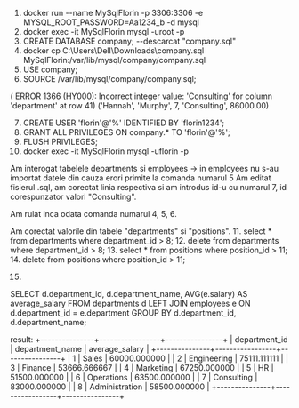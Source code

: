 1. docker run --name MySqlFlorin -p 3306:3306 -e MYSQL_ROOT_PASSWORD=Aa1234_b -d mysql
2. docker exec -it MySqlFlorin mysql -uroot -p
3. CREATE DATABASE company;
--descarcat "company.sql"
4. docker cp C:\Users\Dell\Downloads\company.sql MySqlFlorin:/var/lib/mysql/company/company.sql
5. USE company;
6. SOURCE /var/lib/mysql/company/company.sql; 

( ERROR 1366 (HY000): Incorrect integer value: 'Consulting' for column 'department' at row 41)
('Hannah', 'Murphy', 7, 'Consulting', 86000.00)



7. CREATE USER 'florin'@'%' IDENTIFIED BY 'florin1234';
8. GRANT ALL PRIVILEGES ON company.* TO 'florin'@'%';
9. FLUSH PRIVILEGES;
10. docker exec -it MySqlFlorin mysql -uflorin -p

Am interogat tabelele departments si employees -> in employees nu s-au importat datele din cauza erori primite la comanda numarul 5
Am editat fisierul .sql, am corectat linia respectiva si am introdus id-u cu numarul 7, id corespunzator valori "Consulting".

Am rulat inca odata comanda numarul 4, 5, 6.


Am corectat valorile din tabele "departments" si "positions".
11. select * from departments where department_id > 8; 
12. delete from departments where department_id > 8;
13. select * from positions where position_id > 11;
14. delete from positions where position_id > 11;


15. 
SELECT
    d.department_id,
    d.department_name,
    AVG(e.salary) AS average_salary
FROM
    departments d
LEFT JOIN
    employees e ON d.department_id = e.department
GROUP BY
    d.department_id, d.department_name;


result:
+---------------+-----------------+----------------+
| department_id | department_name | average_salary |
+---------------+-----------------+----------------+
|             1 | Sales           |   60000.000000 |
|             2 | Engineering     |   75111.111111 |
|             3 | Finance         |   53666.666667 |
|             4 | Marketing       |   67250.000000 |
|             5 | HR              |   51500.000000 |
|             6 | Operations      |   63500.000000 |
|             7 | Consulting      |   83000.000000 |
|             8 | Administration  |   58500.000000 |
+---------------+-----------------+----------------+







